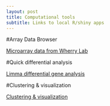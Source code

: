 ```yaml
---
layout: post
title: Computational tools
subtitle: Links to local R/shiny apps
---
```


#Array Data Browser

[Microarray data from Wherry Lab](http://wlabtools.ml:5055)


#Quick differential analysis

[Limma differential gene analysis](http://wlabtools.ml:5052)

#Clustering & visualization

[Clustering & visualization](http://wlabtools.ml:5050)

